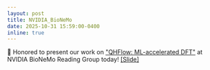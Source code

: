 ```yaml
---
layout: post
title: NVIDIA_BioNeMo
date: 2025-10-31 15:59:00-0400
inline: true
---
```


📕 Honored to present our work on ["QHFlow: ML-accelerated DFT"](https://arxiv.org/abs/2505.18817) at NVIDIA BioNeMo Reading Group today! [[Slide]](https://seongsukim-ml.github.io/assets/pdf/251031_QHFlow_NVIDIA_BioNemo_Final.pdf)